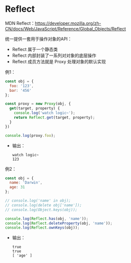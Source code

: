 # Reflect

MDN Reflect：https://developer.mozilla.org/zh-CN/docs/Web/JavaScript/Reference/Global_Objects/Reflect

统一提供一套用于操作对象的API：

- Reflect 属于一个静态类
- Reflect 内部封装了一系列对对象的底层操作
- Reflect 成员方法就是 Proxy 处理对象的默认实现

例1：

```js
const obj = {
  foo: '123',
  bar: '456'
};

const proxy = new Proxy(obj, {
  get(target, property) {
    console.log('watch logic~');
    return Reflect.get(target, property);
  }
})

console.log(proxy.foo);
```

- 输出：

  ```
  watch logic~
  123
  ```

例2：

```js
const obj = {
  name: 'Darwin',
  age: 31
};

// console.log('name' in obj);
// console.log(delete obj['name']);
// console.log(Object.keys(obj));

console.log(Reflect.has(obj, 'name'));
console.log(Reflect.deleteProperty(obj, 'name'));
console.log(Reflect.ownKeys(obj));

```

- 输出：

  ```
  true
  true
  [ 'age' ]
  ```




